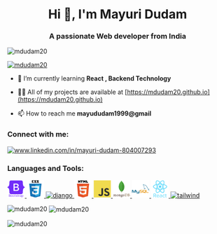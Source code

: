 <h1 align="center">Hi 👋, I'm Mayuri Dudam</h1>
<h3 align="center">A passionate Web developer from India</h3>

<p align="left"> <img src="https://komarev.com/ghpvc/?username=mdudam20&label=Profile%20views&color=0e75b6&style=flat" alt="mdudam20" /> </p>

<p align="left"> <a href="https://github.com/ryo-ma/github-profile-trophy"><img src="https://github-profile-trophy.vercel.app/?username=mdudam20" alt="mdudam20" /></a> </p>

- 🌱 I’m currently learning **React , Backend Technology**

- 👨‍💻 All of my projects are available at [https://mdudam20.github.io](https://mdudam20.github.io)

- 📫 How to reach me **mayududam1999@gmail**

<h3 align="left">Connect with me:</h3>
<p align="left">
<a href="https://linkedin.com/in/www.linkedin.com/in/mayuri-dudam-804007293" target="blank"><img align="center" src="https://raw.githubusercontent.com/rahuldkjain/github-profile-readme-generator/master/src/images/icons/Social/linked-in-alt.svg" alt="www.linkedin.com/in/mayuri-dudam-804007293" height="30" width="40" /></a>
</p>

<h3 align="left">Languages and Tools:</h3>
<p align="left"> <a href="https://getbootstrap.com" target="_blank" rel="noreferrer"> <img src="https://raw.githubusercontent.com/devicons/devicon/master/icons/bootstrap/bootstrap-plain-wordmark.svg" alt="bootstrap" width="40" height="40"/> </a> <a href="https://www.w3schools.com/css/" target="_blank" rel="noreferrer"> <img src="https://raw.githubusercontent.com/devicons/devicon/master/icons/css3/css3-original-wordmark.svg" alt="css3" width="40" height="40"/> </a> <a href="https://www.djangoproject.com/" target="_blank" rel="noreferrer"> <img src="https://cdn.worldvectorlogo.com/logos/django.svg" alt="django" width="40" height="40"/> </a> <a href="https://www.w3.org/html/" target="_blank" rel="noreferrer"> <img src="https://raw.githubusercontent.com/devicons/devicon/master/icons/html5/html5-original-wordmark.svg" alt="html5" width="40" height="40"/> </a> <a href="https://developer.mozilla.org/en-US/docs/Web/JavaScript" target="_blank" rel="noreferrer"> <img src="https://raw.githubusercontent.com/devicons/devicon/master/icons/javascript/javascript-original.svg" alt="javascript" width="40" height="40"/> </a> <a href="https://www.mongodb.com/" target="_blank" rel="noreferrer"> <img src="https://raw.githubusercontent.com/devicons/devicon/master/icons/mongodb/mongodb-original-wordmark.svg" alt="mongodb" width="40" height="40"/> </a> <a href="https://www.mysql.com/" target="_blank" rel="noreferrer"> <img src="https://raw.githubusercontent.com/devicons/devicon/master/icons/mysql/mysql-original-wordmark.svg" alt="mysql" width="40" height="40"/> </a> <a href="https://reactjs.org/" target="_blank" rel="noreferrer"> <img src="https://raw.githubusercontent.com/devicons/devicon/master/icons/react/react-original-wordmark.svg" alt="react" width="40" height="40"/> </a> <a href="https://tailwindcss.com/" target="_blank" rel="noreferrer"> <img src="https://www.vectorlogo.zone/logos/tailwindcss/tailwindcss-icon.svg" alt="tailwind" width="40" height="40"/> </a> </p>

<p><img align="left" src="https://github-readme-stats.vercel.app/api/top-langs?username=mdudam20&show_icons=true&locale=en&layout=compact" alt="mdudam20" /></p>

<p>&nbsp;<img align="center" src="https://github-readme-stats.vercel.app/api?username=mdudam20&show_icons=true&locale=en" alt="mdudam20" /></p>

<p><img align="center" src="https://github-readme-streak-stats.herokuapp.com/?user=mdudam20&" alt="mdudam20" /></p>
